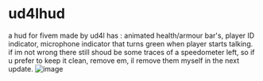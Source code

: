 # ud4lhud
 a hud for fivem made by ud4l
 has :
 animated health/armour bar's,
 player ID indicator,
 microphone indicator that turns green when player starts talking.
if im not wrong there still shoud be some traces of a speedometer left, so if u prefer to keep it clean, remove em, il remove them myself in the next update.
![image](https://github.com/user-attachments/assets/fc0bacda-f52e-4134-8735-940268fc0476)
